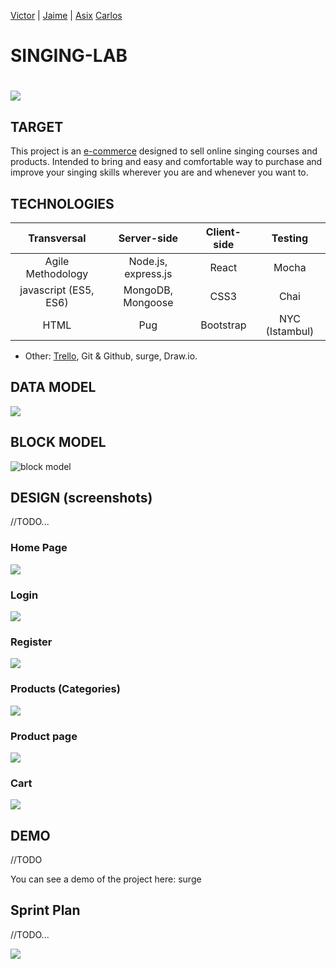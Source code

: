 [Victor](https://github.com/VGamezz19/MDitor/blob/master/doc/README.MD) |
[Jaime](https://github.com/JaimeRC/inforcosta.com) | 
[Asix](https://github.com/Asix94/Recipes-Book)
[Carlos](https://github.com/csd0/Grow.it/blob/master/README.MD)

# SINGING-LAB

# ![](./images/skylab-coders-logo.png)

## TARGET

This project is an [e-commerce](https://en.wikipedia.org/wiki/E-commerce) designed to sell online singing courses and products. Intended to bring and easy and comfortable way to purchase and improve your singing skills wherever you are and whenever you want to. 

## TECHNOLOGIES

| Transversal | Server-side | Client-side | Testing |
| :---------: |:-------: |:----------: |:---------: |
| Agile Methodology | Node.js, express.js  | React | Mocha |
| javascript (ES5, ES6) | MongoDB, Mongoose | CSS3 | Chai |
| HTML |Pug | Bootstrap | NYC (Istambul) |

- Other: [Trello](https://trello.com/b/eriWR8jg/final-project), Git & Github, surge, Draw.io. 

## DATA MODEL

![](./images/data-model.png)

## BLOCK MODEL

![block model](./images/block-model.png)

## DESIGN (screenshots)

//TODO...


### Home Page

![](./images/sketch/home-page.png)

### Login

![](./images/sketch/login.png)

### Register

![](./images/sketch/register.png)

### Products (Categories)

![](./images/sketch/categories-page.png)

### Product page

![](./images/sketch/product-page.png)

### Cart

![](./images/sketch/cart-page.png)

## DEMO

//TODO

You can see a demo of the project here: surge

## Sprint Plan

//TODO...

![](./images/gant-chart.png)

